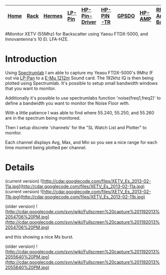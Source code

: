 |[Home](https://code.google.com/p/cdar/wiki/Home)|[Rack](https://code.google.com/p/cdar/wiki/RackMountSystem)|[Hermes](https://code.google.com/p/cdar/wiki/HermesSetup)|[LP-Pin](https://code.google.com/p/cdar/wiki/LowPowerPinSwitchTTL)|[HP-Pin-Driver](https://code.google.com/p/cdar/wiki/PIN_SWITCH_DRIVER)|[HP-PIN-TR](https://code.google.com/p/cdar/wiki/50Mhz_1kw_Lumped_Element_PIN_SWITCH)|[GPSDO](https://code.google.com/p/cdar/wiki/GPSDO)|[HP-AMP](https://code.google.com/p/cdar/wiki/FastHighPower50MhzAmp)|[RF-Amp-Bay](https://code.google.com/p/cdar/wiki/RFAmpBay)|[Power-Bay](https://code.google.com/p/cdar/wiki/PowerBay)|[SDR-Bay](https://code.google.com/p/cdar/wiki/SDRBay)|[External](https://code.google.com/p/cdar/wiki/EnternalLinks)|
|:-----------------------------------------------|:----------------------------------------------------------|:--------------------------------------------------------|:-----------------------------------------------------------------|:---------------------------------------------------------------------|:-----------------------------------------------------------------------------------|:-------------------------------------------------|:------------------------------------------------------------------|:---------------------------------------------------------|:--------------------------------------------------------|:----------------------------------------------------|:------------------------------------------------------------|

#Monitor XETV (55Mhz) for Backscatter using Yaesu FTDX-5000, and Innovantenna's 10 El. LFA-HZE.

# Introduction #

Using [Spectrumlab](http://www.qsl.net/dl4yhf/spectra1.html) I am able to capture my Yeasu FTDX-5000's 9Mhz IF out via [LP-Pan](http://www.telepostinc.com/LP-PAN.html) to a [E-Mu 1212m](http://www.creative.com/emu/products/product.aspx?category=505&pid=19169) Sound card.  The 192khz IQ is then being plotted using Spectrumlab. It's possible to setup small bandwidth windows that you want to monitor.

Additionally it's possible to use spectrumlabs function 'noise(freq1,freq2)' to define a bandwidth you want to monitor the Noise Floor with.

With a little patience I was able to find where 55.240, 55.250, and 55.260 are in the spectrum being monitored.

Then I setup discrete 'channels' for the "SL Watch List and Plotter" to monitor.

Each channel displays Avg, Max, and Min so you see a nice range for each time moment being plotted per channel.

# Details #

(current version)
![http://cdar.googlecode.com/files/XETV_Es_2013-02-11a.jpg](http://cdar.googlecode.com/files/XETV_Es_2013-02-11a.jpg)
(current version)
![http://cdar.googlecode.com/files/XETV_Es_2013-02-11b.jpg](http://cdar.googlecode.com/files/XETV_Es_2013-02-11b.jpg)

(older version)
![http://cdar.googlecode.com/svn/wiki/Fullscreen%20capture%201192013%2054706%20PM.jpg](http://cdar.googlecode.com/svn/wiki/Fullscreen%20capture%201192013%2054706%20PM.jpg)

and this showing a nice Ms burst.

(older version)
![http://cdar.googlecode.com/svn/wiki/Fullscreen%20capture%201192013%2055640%20PM.jpg](http://cdar.googlecode.com/svn/wiki/Fullscreen%20capture%201192013%2055640%20PM.jpg)